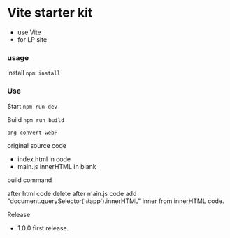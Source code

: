 # Vite starter kit

- use Vite
- for LP site

### usage
install
``` npm install ```

### Use

Start
``` npm run dev ```

Build
``` npm run build ```

``` png convert webP ```

original source code

- index.html in code
- main.js innerHTML in blank

build command

after html code delete after main.js code add "document.querySelector('#app').innerHTML" inner from innerHTML code.

Release

- 1.0.0 first release.
